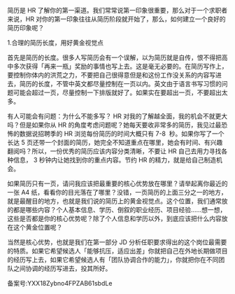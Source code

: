 简历是 HR 了解你的第一渠道。我们常常说第一印象很重要，那么对于一个求职者来说，HR 对你的第一印象往往从简历阶段就开始了，那么，如何建立一个良好的简历印象呢？

1.合理的简历长度，用好黄金视觉点

首先是简历的长度。很多人写简历会有一个误解，以为简历就是自传，恨不得把高中多次获得「再来一瓶」奖励的事情也写上去。这是毫无必要的。在简历写作上，要控制你体内的洪荒之力，不要把自己很得意但是和这份工作没关系的内容写进去，简历的长度，不管中英文都尽量控制在一页以内。英文由于语言书写习惯的问题可能会超过一页，尽量控制一下排版就好了。如果实在要超出一页，不要超出太多。

有人可能会有问题：为什么不能多写？ HR 对我的了解越全面，我的机会不就更大吗？但是如果你从 HR 的角度考虑问题呢？她每天要收非常多的简历，我见过最恐怖的数据说招聘季的 HR 浏览每份简历的时间大概只有 7-8  秒。如果你写了一个长达 5 页还带一个封面的简历，她完全不知道重点在哪里，她会有时间、有兴趣翻阅吗？所以，一份优秀的简历应该内容分类清晰，不要让 HR 自己去用力寻找各种信息， 3 秒钟内让她找到你的重点内容。节约 HR 的精力，就是给自己制造机会。

如果简历只有一页，请问我应该把最重要的核心优势放在哪里？请举起离你最近的一张 A4 纸，看看你的目光落在了哪里？没错，一页简历的上面三分之一的地方，就是最醒目的地方，也就是我们说的简历上的黄金视觉点。这个位置，我们通常放的都是哪些内容？个人基本信息、学历、倒叙的职业经历、项目经验……想一想，这些是否都是你的核心优势呢？除了个人信息和学历以外，到底应该把什么内容放在这个黄金位置呢？

当然是核心优势，也就是我们在第一部分 JD 分析任职要求得出的这个岗位最需要的特质。如果它希望候选人「能够抗压，适应出差」你就把自己在外地长期做项目的经历写上去，如果它希望候选人有「团队协调合作的能力」，你就把你在不同团队之间协调的经历写进去，投其所好。

  

备案号:YXX18Zybno4FPZAB61sbdLe